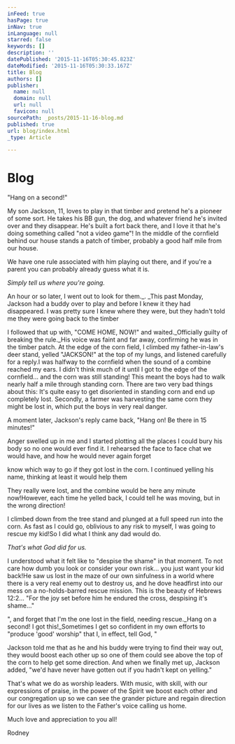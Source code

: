 ```yaml
---
inFeed: true
hasPage: true
inNav: true
inLanguage: null
starred: false
keywords: []
description: ''
datePublished: '2015-11-16T05:30:45.823Z'
dateModified: '2015-11-16T05:30:33.167Z'
title: Blog
authors: []
publisher:
  name: null
  domain: null
  url: null
  favicon: null
sourcePath: _posts/2015-11-16-blog.md
published: true
url: blog/index.html
_type: Article

---
```

# Blog

"Hang on a second!"

My son Jackson, 11, loves to play in that timber and pretend he's a pioneer of some sort. He takes his BB gun, the dog, and whatever friend he's invited over and they disappear. He's built a fort back there, and I love it that he's doing something called "not a video game"!
In the middle of the cornfield behind our house stands a patch of timber, probably a good half mile from our house.

We have one rule associated with him playing out there, and if you're a parent you can probably already guess what it is.

_Simply tell us where you're going._

An hour or so later, I went out to look for them._. _This past Monday, Jackson had a buddy over to play and before I knew it they had disappeared. I was pretty sure I knew where they were, but they hadn't told me they were going back to the timber

I followed that up with, "COME HOME, NOW!" and waited._Officially guilty of breaking the rule._His voice was faint and far away, confirming he was in the timber patch. 
At the edge of the corn field, I climbed my father-in-law's deer stand, yelled "JACKSON!" at the top of my lungs, and listened carefully for a reply.I was halfway to the cornfield when the sound of a combine reached my ears. I didn't think much of it until I got to the edge of the cornfield... and the corn was still standing! This meant the boys had to walk nearly half a mile through standing corn. There are two very bad things about this: It's quite easy to get disoriented in standing corn and end up completely lost. Secondly, a farmer was harvesting the same corn they might be lost in, which put the boys in very real danger. 

A moment later, Jackson's reply came back, "Hang on! Be there in 15 minutes!"

Anger swelled up in me and I started plotting all the places I could bury his body so no one would ever find it. I rehearsed the face to face chat we would have, and how he would never again forget 

know which way to go if they got lost in the corn. I continued yelling his name, thinking at least it would help them 

They really were lost, and the combine would be here any minute now!However, each time he yelled back, I could tell he was moving, but in the wrong direction!

I climbed down from the tree stand and plunged at a full speed run into the corn. As fast as I could go, oblivious to any risk to myself, I was going to rescue my kid!So I did what I think any dad would do.

_That's what God did for us._

I understood what it felt like to "despise the shame" in that moment. To not care how dumb you look or consider your own risk... you just want your kid back!He saw us lost in the maze of our own sinfulness in a world where there is a very real enemy out to destroy us, and he dove headfirst into our mess on a no-holds-barred rescue mission. This is the beauty of Hebrews 12:2... "For the joy set before him he endured the cross, despising it's shame..."

", and forget that I'm the one lost in the field, needing rescue._Hang on a second! I got this!_Sometimes I get so confident in my own efforts to "produce 'good' worship" that I, in effect, tell God, "

Jackson told me that as he and his buddy were trying to find their way out, they would boost each other up so one of them could see above the top of the corn to help get some direction. And when we finally met up, Jackson added, "we'd have never have gotten out if you hadn't kept on yelling."

That's what we do as worship leaders. With music, with skill, with our expressions of praise, in the power of the Spirit we boost each other and our congregation up so we can see the grander picture and regain direction for our lives as we listen to the Father's voice calling us home.

Much love and appreciation to you all!

Rodney